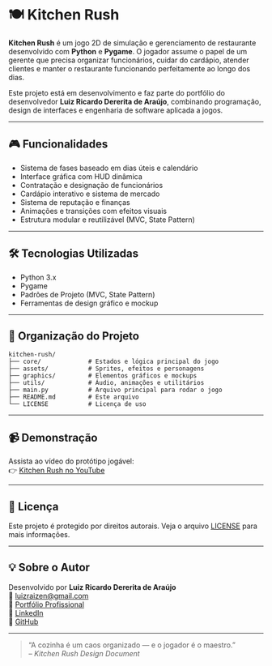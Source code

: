 # 🍽️ Kitchen Rush

**Kitchen Rush** é um jogo 2D de simulação e gerenciamento de restaurante desenvolvido com **Python** e **Pygame**. O jogador assume o papel de um gerente que precisa organizar funcionários, cuidar do cardápio, atender clientes e manter o restaurante funcionando perfeitamente ao longo dos dias.

Este projeto está em desenvolvimento e faz parte do portfólio do desenvolvedor **Luiz Ricardo Dererita de Araújo**, combinando programação, design de interfaces e engenharia de software aplicada a jogos.

---

## 🎮 Funcionalidades

- Sistema de fases baseado em dias úteis e calendário
- Interface gráfica com HUD dinâmica
- Contratação e designação de funcionários
- Cardápio interativo e sistema de mercado
- Sistema de reputação e finanças
- Animações e transições com efeitos visuais
- Estrutura modular e reutilizável (MVC, State Pattern)

---

## 🛠️ Tecnologias Utilizadas

- Python 3.x
- Pygame
- Padrões de Projeto (MVC, State Pattern)
- Ferramentas de design gráfico e mockup

---

## 📁 Organização do Projeto

```
kitchen-rush/
├── core/             # Estados e lógica principal do jogo
├── assets/           # Sprites, efeitos e personagens
├── graphics/         # Elementos gráficos e mockups
├── utils/            # Áudio, animações e utilitários
├── main.py           # Arquivo principal para rodar o jogo
├── README.md         # Este arquivo
└── LICENSE           # Licença de uso
```

---

## 📹 Demonstração

Assista ao vídeo do protótipo jogável:  
👉 [Kitchen Rush no YouTube](https://www.youtube.com/watch?v=zfFwE3YUQB4)

---

## 📜 Licença

Este projeto é protegido por direitos autorais. Veja o arquivo [LICENSE](LICENSE) para mais informações.

---

## 💡 Sobre o Autor

Desenvolvido por **Luiz Ricardo Dererita de Araújo**  
📧 luizraizen@gmail.com  
🔗 [Portfólio Profissional](https://luizrdererita-dev.com)  
🔗 [LinkedIn](https://www.linkedin.com/in/luizdererita-ads)  
🔗 [GitHub](https://github.com/LuizRaizen)

---

> “A cozinha é um caos organizado — e o jogador é o maestro.”  
> *– Kitchen Rush Design Document*
